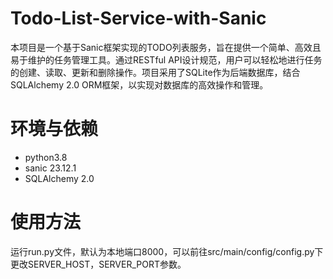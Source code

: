 # Todo-List-Service-with-Sanic
本项目是一个基于Sanic框架实现的TODO列表服务，旨在提供一个简单、高效且易于维护的任务管理工具。通过RESTful API设计规范，用户可以轻松地进行任务的创建、读取、更新和删除操作。项目采用了SQLite作为后端数据库，结合SQLAlchemy 2.0 ORM框架，以实现对数据库的高效操作和管理。
# 环境与依赖
- python3.8
- sanic  23.12.1
- SQLAlchemy 2.0
# 使用方法
运行run.py文件，默认为本地端口8000，可以前往src/main/config/config.py下更改SERVER_HOST，SERVER_PORT参数。
